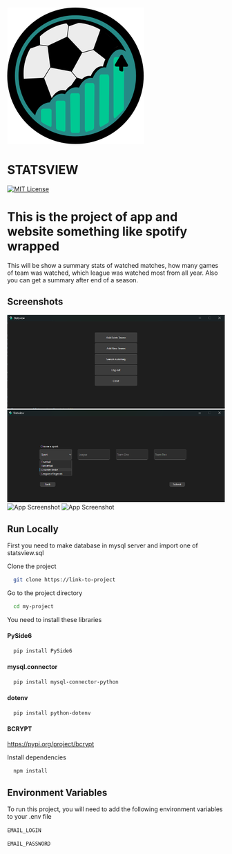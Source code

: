 
![Logo](https://raw.githubusercontent.com/B3bq/Statsview/main/assets/logo.svg)

# STATSVIEW
[![MIT License](https://img.shields.io/badge/License-MIT-green.svg)](https://choosealicense.com/licenses/mit/)



# This is the project of app and website something like spotify wrapped
This will be show a summary stats of watched matches, how many games of team was watched, which league was watched most from all year. Also you can get a summary after end of a season. 

## Screenshots

![App Screenshot](https://raw.githubusercontent.com/B3bq/Statsview/main/assets/Zrzut%20ekranu%202025-07-31%20173135.png)
![App Screenshot](https://raw.githubusercontent.com/B3bq/Statsview/main/assets/Zrzut%20ekranu%202025-07-31%20173206.png)
![App Screenshot](https://raw.githubusercontent.com/B3bq/Statsview/main/assets/Zrzut%20ekranu%202025-07-31%20224821.png)
![App Screenshot](https://raw.githubusercontent.com/B3bq/Statsview/main/assets/Zrzut%20ekranu%202025-07-31%20224841.png)


## Run Locally

First you need to make database in mysql server and import one of statsview.sql

Clone the project

```bash
  git clone https://link-to-project
```

Go to the project directory

```bash
  cd my-project
```
You need to install these libraries

#### PySide6
```bash
  pip install PySide6
```

#### mysql.connector
```bash
  pip install mysql-connector-python
```

#### dotenv
```bash
  pip install python-dotenv
```

#### BCRYPT
https://pypi.org/project/bcrypt

Install dependencies

```bash
  npm install
```



## Environment Variables

To run this project, you will need to add the following environment variables to your .env file

`EMAIL_LOGIN`

`EMAIL_PASSWORD`

